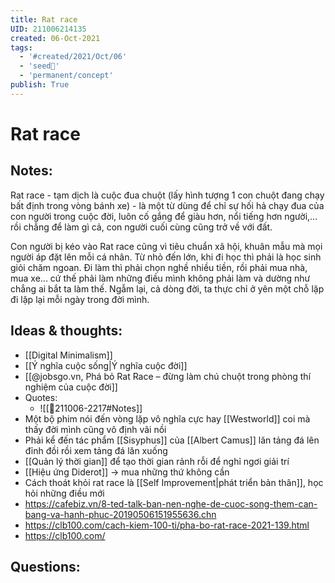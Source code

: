 ```yaml
---
title: Rat race
UID: 211006214135
created: 06-Oct-2021
tags:
  - '#created/2021/Oct/06'
  - 'seed🥜'
  - 'permanent/concept'
publish: True
---
```

# Rat race

## Notes:
Rat race - tạm dịch là cuộc đua chuột (lấy hình tượng 1 con chuột đang chạy bất định trong vòng bánh xe) - là một từ dùng để chỉ sự hối hả chạy đua của con người trong cuộc đời, luôn cố gắng để giàu hơn, nổi tiếng hơn người,... rồi chẳng để làm gì cả, con người cuối cùng cũng trở về với đất.

Con người bị kéo vào Rat race cũng vì tiêu chuẩn xã hội, khuân mẫu mà mọi người áp đặt lên mỗi cá nhân. Từ nhỏ đến lớn, khi đi học thì phải là học sinh giỏi chăm ngoan. Đi làm thì phải chọn nghề nhiều tiền, rồi phải mua nhà, mua xe... cứ thế phải làm những điều mình không phải làm và dường như chẳng ai bắt ta làm thế. Ngẫm lại, cả dòng đời, ta thực chỉ ở yên một chỗ lặp đi lặp lại mỗi ngày trong đời mình.


## Ideas & thoughts:
- [[Digital Minimalism]]
- [[Ý nghĩa cuộc sống|Ý nghĩa cuộc đời]]
- [[@jobsgo.vn, Phá bỏ Rat Race – đừng làm chú chuột trong phòng thí nghiệm của cuộc đời]]
- Quotes:
	- ![[💬211006-2217#Notes]]
- Một bộ phim nói đến vòng lặp vô nghĩa cực hay [[Westworld]] coi mà thấy đời mình cũng vô định vãi nồi
- Phải kể đến tác phẩm [[Sisyphus]] của [[Albert Camus]] lăn tảng đá lên đỉnh đồi rồi xem tảng đá lăn xuống
- [[Quản lý thời gian]] để tạo thời gian rảnh rỗi để nghỉ ngơi giải trí
- [[Hiệu ứng Diderot]] -> mua những thứ không cần
- Cách thoát khỏi rat race là [[Self Improvement|phát triển bản thân]], học hỏi những điều mới
- https://cafebiz.vn/8-ted-talk-ban-nen-nghe-de-cuoc-song-them-can-bang-va-hanh-phuc-20190506151955636.chn
- https://clb100.com/cach-kiem-100-ti/pha-bo-rat-race-2021-139.html
- https://clb100.com/

## Questions:


